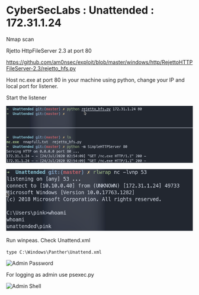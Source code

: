 # CyberSecLabs : Unattended : 172.31.1.24

Nmap scan

Rjetto HttpFileServer 2.3 at port 80

https://github.com/am0nsec/exploit/blob/master/windows/http/RejettoHTTPFileServer-2.3/rejetto_hfs.py



Host nc.exe at port 80 in your machine using python, change your IP and local port for listener.

Start the listener

![Exploit](./images/exp.png)

![Shell as pink](./images/pink.png)

Run winpeas. Check Unattend.xml

```type C:\Windows\Panther\Unattend.xml```

![Admin Password](./images/xml.png)

For logging as admin use psexec.py

![Admin Shell](./images/admin.png)